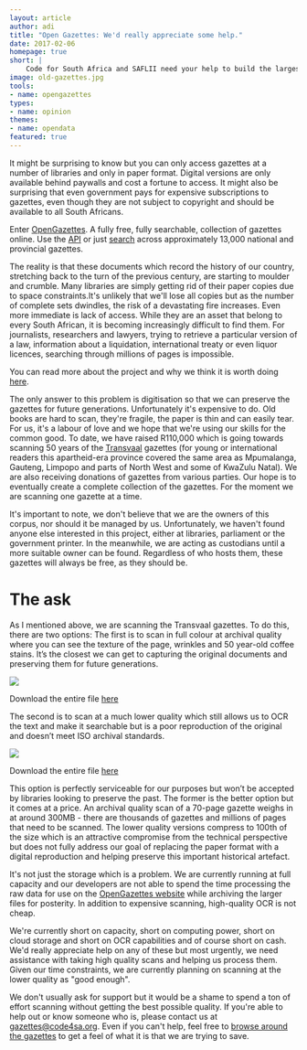 ```yaml
---
layout: article
author: adi
title: "Open Gazettes: We'd really appreciate some help."
date: 2017-02-06
homepage: true
short: |
    Code for South Africa and SAFLII need your help to build the largest digital collection of freely available gazettes.
image: old-gazettes.jpg
tools:
- name: opengazettes
types:
- name: opinion
themes:
- name: opendata
featured: true
---
```


It might be surprising to know but you can only access gazettes at a number of libraries and only in paper format. Digital versions are only available behind paywalls and cost a fortune to access. It might also be surprising that even government pays for expensive subscriptions to gazettes, even though they are not subject to copyright and should be available to all South Africans.

Enter [OpenGazettes](http://opengazettes.org.za). A fully free, fully searchable, collection of gazettes online. Use the [API](https://search.opengazettes.org.za/help/api) or just [search](http://search.opengazettes.org.za/) across approximately 13,000 national and provincial gazettes. 

The reality is that these documents which record the history of our country, stretching back to the turn of the previous century, are starting to moulder and crumble. Many libraries are simply getting rid of their paper copies due to space constraints.It's unlikely that we'll lose all copies but as the number of complete sets dwindles, the risk of a devastating fire increases. Even more immediate is lack of access. While they are an asset that belong to every South African, it is becoming increasingly difficult to find them. For journalists, researchers and lawyers, trying to retrieve a particular version of a law, information about a liquidation, international treaty or even liquor licences, searching through millions of pages is impossible. 

You can read more about the project and why we think it is worth doing [here](http://localhost:4000/2016/10/05/gazette-launch.html). 

The only answer to this problem is digitisation so that we can preserve the gazettes for future generations. Unfortunately it's expensive to do. Old books are hard to scan, they're fragile, the paper is thin and can easily tear. For us, it's a labour of love and we hope that we're using our skills for the common good. To date, we have raised R110,000 which is going towards scanning 50 years of the [Transvaal](https://en.wikipedia.org/wiki/Transvaal_Province) gazettes (for young or international readers this apartheid-era province covered the same area as Mpumalanga, Gauteng, Limpopo and parts of North West and some of KwaZulu Natal). We are also receiving donations of gazettes from various parties. Our hope is to eventually create a complete collection of the gazettes. For the moment we are scanning one gazette at a time.

It's important to note, we don't believe that we are the owners of this corpus, nor should it be managed by us. Unfortunately, we haven't found anyone else interested in this project, either at libraries, parliament or the government printer. In the meanwhile, we are acting as custodians until a more suitable owner can be found. Regardless of who hosts them, these gazettes will always be free, as they should be.

# The ask

As I mentioned above, we are scanning the Transvaal gazettes. To do this, there are two options: The first is to scan in full colour at archival quality where you can see the texture of the page, wrinkles and 50 year-old coffee stains. It’s the closest we can get to capturing the original documents and preserving them for future generations. 

<img style="max-width: 500px" class="center-block" src="{{ site.baseurl }}/img/articles/gazette-colour.jpg"/>

Download the entire file [here](https://www.dropbox.com/s/bk4fvfjtyrg1460/colour-2-original.pdf?dl=0)

The second is to scan at a much lower quality which still allows us to OCR the text and make it searchable but is a poor reproduction of the original and doesn’t meet ISO archival standards. 

<img style="max-width: 500px" class="center-block" src="{{ site.baseurl }}/img/articles/gazette-bw.jpg"/>

Download the entire file [here](https://www.dropbox.com/s/8kmnhsefr7rkog3/text-1.PDF?dl=0)

This option is perfectly serviceable for our purposes but won’t be accepted by libraries looking to preserve the past. The former is the better option but it comes at a price. An archival quality scan of a 70-page gazette weighs in at around 300MB - there are thousands of gazettes and millions of pages that need to be scanned. The lower quality versions compress to 100th of the size which is an attractive compromise from the technical perspective but does not fully address our goal of replacing the paper format with a digital reproduction and helping preserve this important historical artefact.

It's not just the storage which is a problem. We are currently running at full capacity and our developers are not able to spend the time processing the raw data for use on the [OpenGazettes website](http://opengazettes.org.za) while archiving the larger files for posterity. In addition to expensive scanning, high-quality OCR is not cheap. 

We're currently short on capacity, short on computing power, short on cloud storage and short on OCR capabilities and of course short on cash. We'd really appreciate help on any of these but most urgently, we need assistance with taking high quality scans and helping us process them. Given our time constraints, we are currently planning on scanning at the lower quality as "good enough". 

We don't usually ask for support but it would be a shame to spend a ton of effort scanning without getting the best possible quality. If you're able to help out or know someone who is, please contact us at [gazettes@code4sa.org](mailto:gazettes@code4sa.org). Even if you can't help, feel free to [browse around the gazettes](http://opengazettes.org.za/) to get a feel of what it is that we are trying to save.
